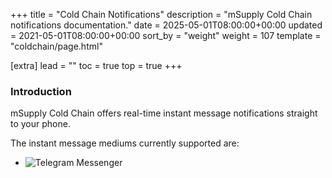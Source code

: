 +++
title = "Cold Chain Notifications"
description = "mSupply Cold Chain notifications documentation."
date = 2025-05-01T08:00:00+00:00
updated = 2021-05-01T08:00:00+00:00
sort_by = "weight"
weight = 107
template = "coldchain/page.html"

[extra]
lead = ""
toc = true
top = true
+++

### Introduction
mSupply Cold Chain offers real-time instant message notifications straight to your phone. 

The instant message mediums currently supported are: 

- ![Telegram Messenger](https://telegram.org/)
